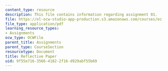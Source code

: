 ```yaml
---
content_type: resource
description: This file contains information regarding assignment 01.
file: https://ol-ocw-studio-app-production.s3.amazonaws.com/courses/ec-050-recreate-experiments-from-history-inform-the-future-from-the-past-galileo-january-iap-2010/9f55e716356641822f16d929abf55b69_MITEC_050IAP10_assn01.pdf
file_type: application/pdf
learning_resource_types:
- Assignments
ocw_type: OCWFile
parent_title: Assignments
parent_type: CourseSection
resourcetype: Document
title: Reflective Paper
uid: 9f55e716-3566-4182-2f16-d929abf55b69
---
```

